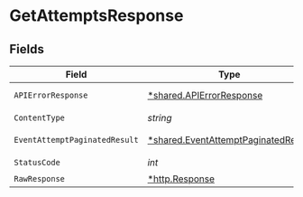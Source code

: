 # GetAttemptsResponse


## Fields

| Field                                                                                     | Type                                                                                      | Required                                                                                  | Description                                                                               |
| ----------------------------------------------------------------------------------------- | ----------------------------------------------------------------------------------------- | ----------------------------------------------------------------------------------------- | ----------------------------------------------------------------------------------------- |
| `APIErrorResponse`                                                                        | [*shared.APIErrorResponse](../../models/shared/apierrorresponse.md)                       | :heavy_minus_sign:                                                                        | Bad Request                                                                               |
| `ContentType`                                                                             | *string*                                                                                  | :heavy_check_mark:                                                                        | N/A                                                                                       |
| `EventAttemptPaginatedResult`                                                             | [*shared.EventAttemptPaginatedResult](../../models/shared/eventattemptpaginatedresult.md) | :heavy_minus_sign:                                                                        | List of attempts                                                                          |
| `StatusCode`                                                                              | *int*                                                                                     | :heavy_check_mark:                                                                        | N/A                                                                                       |
| `RawResponse`                                                                             | [*http.Response](https://pkg.go.dev/net/http#Response)                                    | :heavy_minus_sign:                                                                        | N/A                                                                                       |